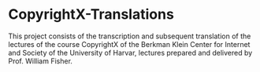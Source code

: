 # CopyrightX-Translations
This project consists of the transcription and subsequent translation of the lectures of the course CopyrightX of the Berkman Klein Center for Internet and Society of the University of Harvar, lectures prepared and delivered by Prof. William Fisher.

